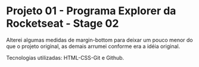# Projeto 01 -  Programa Explorer da Rocketseat - Stage 02

Alterei algumas medidas de margin-bottom para deixar um pouco menor do que o projeto original, as demais arrumei conforme era a idéia original.

Tecnologias utilizadas: HTML-CSS-Git e Github.
